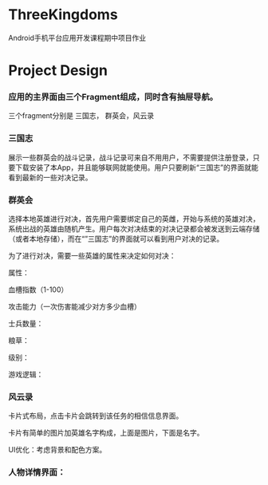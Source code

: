 # ThreeKingdoms
Android手机平台应用开发课程期中项目作业

# Project Design 

### 应用的主界面由三个Fragment组成，同时含有抽屉导航。

三个fragment分别是 三国志， 群英会，风云录

### 三国志 

展示一些群英会的战斗记录，战斗记录可来自不用用户，不需要提供注册登录，只要下载安装了本App，并且能够联网就能使用。用户只要刷新“三国志”的界面就能看到最新的一些对决记录。

### 群英会

选择本地英雄进行对决，首先用户需要绑定自己的英雌，开始与系统的英雄对决，系统出战的英雄由随机产生。用户每次对决结束的对决记录都会被发送到云端存储（或者本地存储），而在“”三国志”的界面就可以看到用户对决的记录。

为了进行对决，需要一些英雄的属性来决定如何对决：

属性：

血槽指数（1-100）

攻击能力（一次伤害能减少对方多少血槽）

士兵数量：

粮草：

级别：

游戏逻辑：



### 风云录

卡片式布局，点击卡片会跳转到该任务的相信信息界面。

卡片有简单的图片加英雄名字构成，上面是图片，下面是名字。

UI优化：考虑背景和配色方案。


### 人物详情界面：







